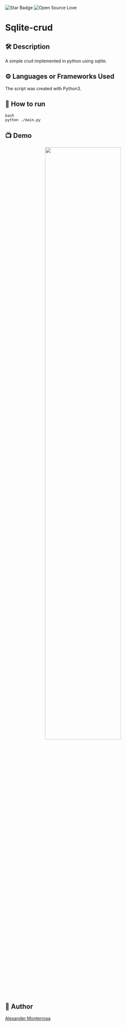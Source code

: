 <!--Please do not remove this part-->
![Star Badge](https://img.shields.io/static/v1?label=%F0%9F%8C%9F&message=If%20Useful&style=style=flat&color=BC4E99)
![Open Source Love](https://badges.frapsoft.com/os/v1/open-source.svg?v=103)

# Sqlite-crud

<!--An image is an illustration for your project, the tip here is using your sense of humour as much as you can :D 

You can copy paste my markdown photo insert as following:
<p align="center">
<img src="your-source-is-here" width=40% height=40%>
-->

## 🛠️ Description
A simple crud implemented in python using sqlite.

## ⚙️ Languages or Frameworks Used
<!--Remove the below lines and add yours -->
The script was created with Python3.

## 🌟 How to run
```
bash
python ./main.py
```

## 📺 Demo
<p align="center">
<img src="https://github.com/ndleah/python-mini-project/blob/main/IMG/sqlite-crud.png" width=70% height=70%>

## 🤖 Author
<!--Remove the below lines and add yours -->
[Alexander Monterrosa](https://github.com/Alex108-lab)

